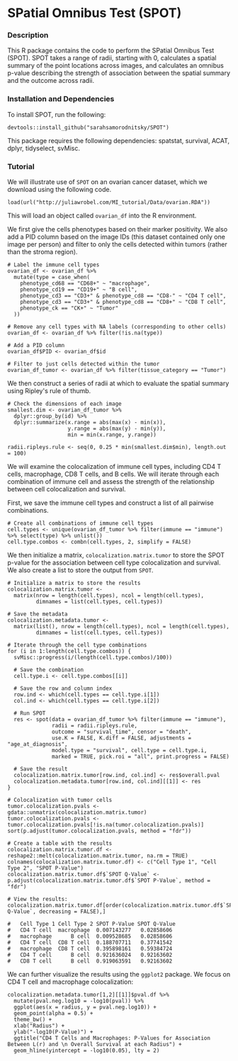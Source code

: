 # SPatial Omnibus Test (SPOT)

### Description

This R package contains the code to perform the SPatial Omnibus Test (SPOT). SPOT takes a range of radii, starting with 0, calculates a spatial summary of the point locations 
across images, and calculates an omnibus p-value describing the strength of association between the spatial summary and the outcome across radii. 

### Installation and Dependencies

To install SPOT, run the following:
```{r}
devtools::install_github("sarahsamorodnitsky/SPOT")
```
This package requires the following dependencies: spatstat, survival, ACAT, dplyr, tidyselect, svMisc. 

### Tutorial

We will illustrate use of `SPOT` on an ovarian cancer dataset, which we download using the following code. 

```{r}
load(url("http://juliawrobel.com/MI_tutorial/Data/ovarian.RDA"))
```

This will load an object called `ovarian_df` into the R environment. 

We first give the cells phenotypes based on their marker positivity. We also add a PID column based on the image IDs (this dataset contained only one image per person) and filter to only the cells detected within tumors (rather than the stroma region). 

```{r}
# Label the immune cell types
ovarian_df <- ovarian_df %>%
  mutate(type = case_when(
    phenotype_cd68 == "CD68+" ~ "macrophage",
    phenotype_cd19 == "CD19+" ~ "B cell",
    phenotype_cd3 == "CD3+" & phenotype_cd8 == "CD8-" ~ "CD4 T cell",
    phenotype_cd3 == "CD3+" & phenotype_cd8 == "CD8+" ~ "CD8 T cell",
    phenotype_ck == "CK+" ~ "Tumor"
  ))

# Remove any cell types with NA labels (corresponding to other cells)
ovarian_df <- ovarian_df %>% filter(!is.na(type))

# Add a PID column
ovarian_df$PID <- ovarian_df$id

# Filter to just cells detected within the tumor
ovarian_df_tumor <- ovarian_df %>% filter(tissue_category == "Tumor") 
```

We then construct a series of radii at which to evaluate the spatial summary using Ripley's rule of thumb. 

```{r}
# Check the dimensions of each image
smallest.dim <- ovarian_df_tumor %>%
  dplyr::group_by(id) %>%
  dplyr::summarize(x.range = abs(max(x) - min(x)),
                   y.range = abs(max(y) - min(y)),
                   min = min(x.range, y.range))

radii.ripleys.rule <- seq(0, 0.25 * min(smallest.dim$min), length.out = 100)
```

We will examine the colocalization of immune cell types, including CD4 T cells, macrophage, CD8 T cells, and B cells. We will iterate through each combination of immune cell and assess the strength of the relationship between cell colocalization and survival. 

First, we save the immune cell types and construct a list of all pairwise combinations. 

```{r}
# Create all combinations of immune cell types
cell.types <- unique(ovarian_df_tumor %>% filter(immune == "immune") %>% select(type) %>% unlist())
cell.type.combos <- combn(cell.types, 2, simplify = FALSE)
```

We then initialize a matrix, `colocalization.matrix.tumor` to store the SPOT p-value for the association between cell type colocalization and survival. We also create a list to store the output from `SPOT`. 

```{r}
# Initialize a matrix to store the results
colocalization.matrix.tumor <- 
  matrix(nrow = length(cell.types), ncol = length(cell.types),
         dimnames = list(cell.types, cell.types))

# Save the metadata
colocalization.metadata.tumor <-
  matrix(list(), nrow = length(cell.types), ncol = length(cell.types),
         dimnames = list(cell.types, cell.types))

# Iterate through the cell type combinations
for (i in 1:length(cell.type.combos)) {
  svMisc::progress(i/(length(cell.type.combos)/100))
  
  # Save the combination
  cell.type.i <- cell.type.combos[[i]]
  
  # Save the row and column index
  row.ind <- which(cell.types == cell.type.i[1])
  col.ind <- which(cell.types == cell.type.i[2])
  
  # Run SPOT
  res <- spot(data = ovarian_df_tumor %>% filter(immune == "immune"), 
              radii = radii.ripleys.rule,
              outcome = "survival_time", censor = "death",
              use.K = FALSE, K.diff = FALSE, adjustments = "age_at_diagnosis", 
              model.type = "survival", cell.type = cell.type.i,
              marked = TRUE, pick.roi = "all", print.progress = FALSE)
  
  # Save the result
  colocalization.matrix.tumor[row.ind, col.ind] <- res$overall.pval
  colocalization.metadata.tumor[row.ind, col.ind][[1]] <- res
}

# Colocalization with tumor cells
tumor.colocalization.pvals <- gdata::unmatrix(colocalization.matrix.tumor)
tumor.colocalization.pvals <- tumor.colocalization.pvals[!is.na(tumor.colocalization.pvals)]
sort(p.adjust(tumor.colocalization.pvals, method = "fdr"))

# Create a table with the results
colocalization.matrix.tumor.df <- reshape2::melt(colocalization.matrix.tumor, na.rm = TRUE)
colnames(colocalization.matrix.tumor.df) <- c("Cell Type 1", "Cell Type 2", "SPOT P-Value")
colocalization.matrix.tumor.df$`SPOT Q-Value` <- p.adjust(colocalization.matrix.tumor.df$`SPOT P-Value`, method = "fdr")

# View the results:
colocalization.matrix.tumor.df[order(colocalization.matrix.tumor.df$`SPOT Q-Value`, decreasing = FALSE),]

#   Cell Type 1 Cell Type 2 SPOT P-Value SPOT Q-Value
#   CD4 T cell  macrophage  0.007143277   0.02858606
#   macrophage      B cell  0.009528685   0.02858606
#   CD4 T cell  CD8 T cell  0.188707711   0.37741542
#   macrophage  CD8 T cell  0.395898161   0.59384724
#   CD4 T cell      B cell  0.921636024   0.92163602
#   CD8 T cell      B cell  0.919063591   0.92163602
```

We can further visualize the results using the `ggplot2` package. We focus on CD4 T cell and macrophage colocalization:

```{r}
colocalization.metadata.tumor[1,2][[1]]$pval.df %>%
  mutate(pval.neg.log10 = -log10(pval)) %>%
  ggplot(aes(x = radius, y = pval.neg.log10)) +
  geom_point(alpha = 0.5) +
  theme_bw() +
  xlab("Radius") +
  ylab("-log10(P-Value)") +
  ggtitle("CD4 T Cells and Macrophages: P-Values for Association Between L(r) and \n Overall Survival at each Radius") +
  geom_hline(yintercept = -log10(0.05), lty = 2)
```
